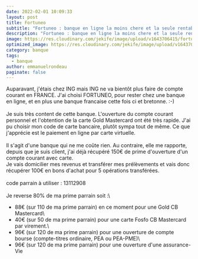 ```yaml
---
date: 2022-02-01 10:09:33
layout: post
title: Fortuneo
subtitle: "Fortuneo : banque en ligne la moins chere et la seule rentable"
description: "Fortuneo : banque en ligne la moins chere et la seule rentable"
image: https://res.cloudinary.com/jekife/image/upload/v1643706415/fortuneo-carte-mastercard_wvbjjx.jpg
optimized_image: https://res.cloudinary.com/jekife/image/upload/v1643706415/fortuneo-carte-mastercard_wvbjjx.jpg
category: banque
tags:
  - banque
author: emmanuelrondeau
paginate: false
---
```

Auparavant, j'étais chez ING mais ING ne va bientôt plus faire de compte courant en FRANCE. J'ai choisi FORTUNEO, pour rester chez une banque en ligne, et en plus une banque francaise cette fois ci et bretonne. :-)\
\
Je suis très content de cette banque. L'ouverture du compte courant personnel et l'obtention de la carte Gold Mastercard ont été très rapide. J'ai pu choisir mon code de carte bancaire, plutôt sympa tout de même. Ce que j'apprécie est le paiement en ligne par carte virtuelle.\
\
Il s'agit d'une banque qui ne me coûte rien. Au contraire, elle me rapporte, depuis que je suis client, j'ai déjà récupéré 150€ de prime d'ouverture d'un compte courant avec carte.\
Je vais domicilier mes revenus et transférer mes prélèvements et vais donc récupérer 100€ en bons d'achat pour 5 opérations transférées.\
\
code parrain à utiliser : 13112908\
\
Je reverse 80% de ma prime parrain soit :\
- 88€ (sur 110 de ma prime parrain) en ce moment pour une Gold CB Mastercard\
- 40€ (sur 50 de ma prime parrain) pour une carte Fosfo CB Mastercard\
par virement.\
- 96€ (sur 120 de ma prime parrain) pour une ouverture de compte bourse (compte-titres ordinaire, PEA ou PEA-PME)\
- 96€ (sur 120 de ma prime parrain) pour une ouverture d'une assurance-Vie
